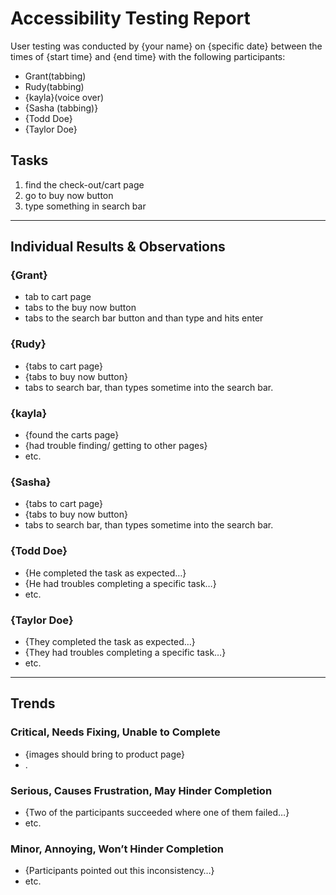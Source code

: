 # Accessibility Testing Report

User testing was conducted by {your name} on {specific date} between the times of {start time} and {end time} with the following participants:

- Grant(tabbing)
- Rudy(tabbing)
- {kayla}(voice over)
- {Sasha (tabbing)}
- {Todd Doe}
- {Taylor Doe}

## Tasks

1. find the check-out/cart page
2. go to buy now button
3. type something in search bar

---

## Individual Results & Observations

### {Grant}

- tab to cart page
- tabs to the buy now button
- tabs to the search bar button and than type and hits enter

### {Rudy}

- {tabs to cart page}
- {tabs to buy now button}
- tabs to search bar, than types sometime into the search bar.

### {kayla}

- {found the carts page}
- {had trouble finding/ getting to other pages}
- etc.

### {Sasha}

- {tabs to cart page}
- {tabs to buy now button}
- tabs to search bar, than types sometime into the search bar.

### {Todd Doe}

- {He completed the task as expected…}
- {He had troubles completing a specific task…}
- etc.

### {Taylor Doe}

- {They completed the task as expected…}
- {They had troubles completing a specific task…}
- etc.

---

## Trends

### Critical, Needs Fixing, Unable to Complete

- {images should bring to product page}
- .

### Serious, Causes Frustration, May Hinder Completion

- {Two of the participants succeeded where one of them failed…}
- etc.

### Minor, Annoying, Won’t Hinder Completion

- {Participants pointed out this inconsistency…}
- etc.
